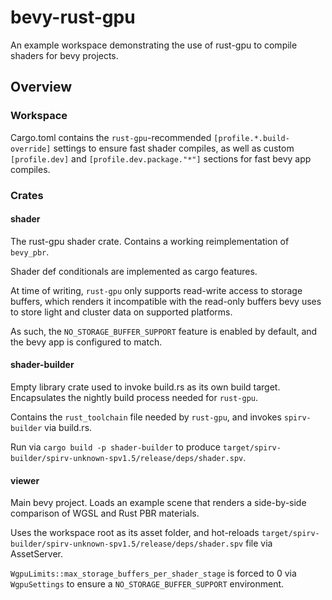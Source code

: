 # bevy-rust-gpu

An example workspace demonstrating the use of rust-gpu to compile shaders for bevy projects.

## Overview

### Workspace

Cargo.toml contains the `rust-gpu`-recommended `[profile.*.build-override]` settings to ensure fast shader compiles,
as well as custom `[profile.dev]` and `[profile.dev.package."*"]` sections for fast bevy app compiles.

### Crates

#### shader

The rust-gpu shader crate.
Contains a working reimplementation of `bevy_pbr`.

Shader def conditionals are implemented as cargo features.

At time of writing, `rust-gpu` only supports read-write access to storage buffers,
which renders it incompatible with the read-only buffers bevy uses to store light and cluster data on supported platforms.

As such, the `NO_STORAGE_BUFFER_SUPPORT` feature is enabled by default, and the bevy app is configured to match.

#### shader-builder

Empty library crate used to invoke build.rs as its own build target.
Encapsulates the nightly build process needed for `rust-gpu`.

Contains the `rust_toolchain` file needed by `rust-gpu`, and invokes `spirv-builder` via build.rs.

Run via `cargo build -p shader-builder` to produce `target/spirv-builder/spirv-unknown-spv1.5/release/deps/shader.spv`.

#### viewer

Main bevy project.
Loads an example scene that renders a side-by-side comparison of WGSL and Rust PBR materials.

Uses the workspace root as its asset folder, and hot-reloads `target/spirv-builder/spirv-unknown-spv1.5/release/deps/shader.spv` file via AssetServer.

`WgpuLimits::max_storage_buffers_per_shader_stage` is forced to 0 via `WgpuSettings` to ensure a `NO_STORAGE_BUFFER_SUPPORT` environment.
